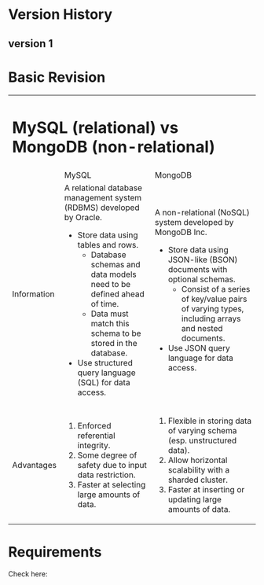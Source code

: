 # Version History
## version 1


# Basic Revision
<!-----

Yay, no errors, warnings, or alerts!

Conversion time: 0.264 seconds.


Using this Markdown file:

1. Paste this output into your source file.
2. See the notes and action items below regarding this conversion run.
3. Check the rendered output (headings, lists, code blocks, tables) for proper
   formatting and use a linkchecker before you publish this page.

Conversion notes:

* Docs to Markdown version 1.0β33
* Sun Jul 10 2022 01:49:16 GMT-0700 (PDT)
* Source doc: Untitled document
* Tables are currently converted to HTML tables.
----->

<table>
  <tr>
   <td colspan="3" >
<h1><strong>MySQL (relational) vs MongoDB (non-relational)</strong></h1>


   </td>
  </tr>
  <tr>
   <td>
   </td>
   <td>MySQL
   </td>
   <td>MongoDB
   </td>
  </tr>
  <tr>
   <td>Information
   </td>
   <td>A relational database management system (RDBMS) developed by Oracle. 
<ul>

<li>Store data using tables and rows. 
<ul>
 
<li>Database schemas and data models need to be defined ahead of time.
 
<li>Data must match this schema to be stored in the database.
</li> 
</ul>

<li>Use structured query language (SQL) for data access.
</li>
</ul>
   </td>
   <td>A non-relational (NoSQL) system developed by MongoDB Inc.
<ul>

<li>Store data using JSON-like (BSON) documents with optional schemas. 
<ul>
 
<li>Consist of a series of key/value pairs of varying types, including arrays and nested documents.
</li> 
</ul>

<li>Use JSON query language for data access.
</li>
</ul>
   </td>
  </tr>
  <tr>
   <td>Advantages
   </td>
   <td>
<ol>

<li>Enforced referential integrity.

<li>Some degree of safety due to input data restriction.

<li>Faster at selecting  large amounts of data.
</li>
</ol>
   </td>
   <td>
<ol>

<li>Flexible in storing data of varying schema (esp. unstructured data).

<li>Allow horizontal scalability with a sharded cluster.

<li>Faster at inserting or updating large amounts of data.
</li>
</ol>
   </td>
  </tr>
</table>

# Requirements
Check here: 
